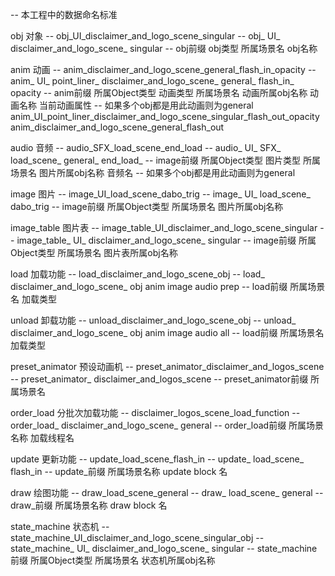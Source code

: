 -- 本工程中的数据命名标准

obj 对象
    -- obj_UI_disclaimer_and_logo_scene_singular
    -- obj_        UI_       disclaimer_and_logo_scene_       singular
    -- obj前缀   obj类型             所属场景名                 obj名称


anim 动画
    -- anim_disclaimer_and_logo_scene_general_flash_in_opacity
    -- anim_          UI_        point_liner_      disclaimer_and_logo_scene_         general_             flash_in_        opacity
    -- anim前缀  所属Object类型     动画类型              所属场景名                  动画所属obj名称           动画名称        当前动画属性
    --                                                                     如果多个obj都是用此动画则为general
    anim_UI_point_liner_disclaimer_and_logo_scene_singular_flash_out_opacity
    anim_disclaimer_and_logo_scene_general_flash_out

audio 音频
    -- audio_SFX_load_scene_end_load
    -- audio_           UI_           SFX_        load_scene_              general_                     end_load_
    -- image前缀   所属Object类型    图片类型        所属场景名           图片所属obj名称                    音频名
    --                                                          如果多个obj都是用此动画则为general


image 图片
    -- image_UI_load_scene_dabo_trig
    -- image_            UI_         load_scene_         dabo_trig
    -- image前缀    所属Object类型     所属场景名       图片所属obj名称


image_table 图片表
    -- image_table_UI_disclaimer_and_logo_scene_singular
    -- image_table_        UI_         disclaimer_and_logo_scene_          singular
    -- image前缀      所属Object类型           所属场景名                图片表所属obj名称


load 加载功能
    -- load_disclaimer_and_logo_scene_obj
    -- load_           disclaimer_and_logo_scene_       obj
                                                        anim
                                                        image
                                                        audio
                                                        prep
    -- load前缀               所属场景名                加载类型


unload 卸载功能
    -- unload_disclaimer_and_logo_scene_obj
    -- unload_           disclaimer_and_logo_scene_       obj
                                                          anim
                                                          image
                                                          audio
                                                          all
    -- load前缀                所属场景名                 加载类型

preset_animator 预设动画机
    -- preset_animator_disclaimer_and_logos_scene
     -- preset_animator_    disclaimer_and_logos_scene
    -- preset_animator前缀          所属场景名


order_load 分批次加载功能
    -- disclaimer_logos_scene_load_function
    -- order_load_      disclaimer_and_logo_scene_      general
    -- order_load前缀          所属场景名称              加载线程名


update 更新功能
    -- update_load_scene_flash_in
    -- update_          load_scene_         flash_in
    -- update_前缀      所属场景名称         update block 名


draw 绘图功能
    -- draw_load_scene_general
    -- draw_          load_scene_         general
    -- draw_前缀      所属场景名称      draw block 名


state_machine 状态机
    -- state_machine_UI_disclaimer_and_logo_scene_singular_obj
    -- state_machine_         UI_          disclaimer_and_logo_scene_         singular
    -- state_machine前缀   所属Object类型           所属场景名               状态机所属obj名称

